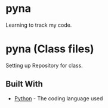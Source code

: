 # pyna
Learning to track my code.
# pyna (Class files)

Setting up Repository for class.


## Built With

* [Python](https://www.python.org/) - The coding language used

